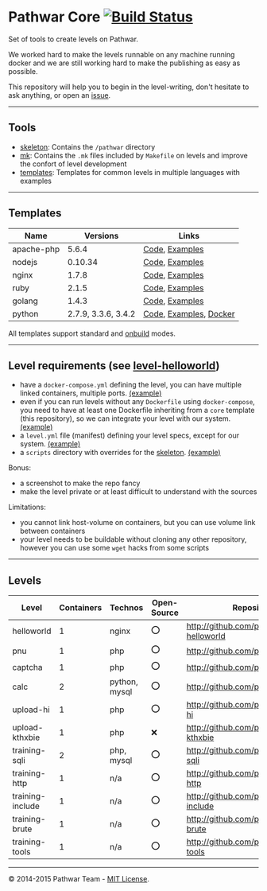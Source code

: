 Pathwar Core [![Build Status](https://travis-ci.org/pathwar/core.svg?branch=master)](https://travis-ci.org/pathwar/core)
============

Set of tools to create levels on Pathwar.

We worked hard to make the levels runnable on any machine running docker
and we are still working hard to make the publishing as easy as possible.

This repository will help you to begin in the level-writing, don't hesitate to ask anything, or open an [issue](https://github.com/pathwar/core/issues).

---

Tools
-----

- [skeleton](https://github.com/pathwar/core/tree/master/skeleton): Contains the `/pathwar` directory
- [mk](https://github.com/pathwar/core/tree/master/mk): Contains the `.mk` files included by `Makefile` on levels and improve the confort of level development
- [templates](https://github.com/pathwar/core/tree/master/templates): Templates for common levels in multiple languages with examples

---

Templates
---------

Name       | Versions            | Links
-----------|---------------------|-----------------
apache-php | 5.6.4               | [Code](templates/apache-php), [Examples](templates/apache-php/examples)
nodejs     | 0.10.34             | [Code](templates/nodejs), [Examples](templates/nodejs/examples)
nginx      | 1.7.8               | [Code](templates/nginx), [Examples](templates/nginx/examples)
ruby       | 2.1.5               | [Code](templates/ruby), [Examples](templates/ruby/examples)
golang     | 1.4.3               | [Code](templates/golang), [Examples](templates/golang/examples)
python     | 2.7.9, 3.3.6, 3.4.2 | [Code](templates/python), [Examples](templates/python/examples), [Docker](https://registry.hub.docker.com/u/pathwar/python/)

All templates support standard and [onbuild](https://docs.docker.com/reference/builder/#onbuild) modes.

---

Level requirements (see [level-helloworld](https://github.com/pathwar/level-helloworld))
------------------

- have a `docker-compose.yml` defining the level, you can have multiple linked containers, multiple ports. [(example)](https://github.com/pathwar/level-helloworld/blob/master/docker-compose.yml)
- even if you can run levels without any `Dockerfile` using `docker-compose`, you need to have at least one Dockerfile inheriting from a `core` template (this repository), so we can integrate your level with our system. [(example)](https://github.com/pathwar/level-helloworld/blob/master/level.yml)
- a `level.yml` file (manifest) defining your level specs, except for our system. [(example)](https://github.com/pathwar/level-helloworld/blob/master/level.yml)
- a `scripts` directory with overrides for the [skeleton](https://github.com/pathwar/core/tree/master/skeleton/scripts). [(example)](https://github.com/pathwar/level-helloworld/tree/master/scripts)

Bonus:

- a screenshot to make the repo fancy
- make the level private or at least difficult to understand with the sources

Limitations:

- you cannot link host-volume on containers, but you can use volume link between containers
- your level needs to be buildable without cloning any other repository, however you can use some `wget` hacks from some scripts


---

Levels
------

Level            | Containers | Technos       | Open-Source | Repository
-----------------|------------|---------------|-------------|---------------------------------------------
helloworld       | 1          | nginx         | :o:         | http://github.com/pathwar/level-helloworld
pnu              | 1          | php           | :o:         | http://github.com/pathwar/pnu
captcha          | 1          | php           | :o:         | http://github.com/pathwar/captcha
calc             | 2          | python, mysql | :o:         | http://github.com/pathwar/calc
upload-hi        | 1          | php           | :o:         | http://github.com/pathwar/upload-hi
upload-kthxbie   | 1          | php           | :x:         | http://github.com/pathwar/upload-kthxbie
training-sqli    | 2          | php, mysql    | :o:         | http://github.com/pathwar/training-sqli
training-http    | 1          | n/a           | :o:         | http://github.com/pathwar/training-http
training-include | 1          | n/a           | :o:         | http://github.com/pathwar/training-include
training-brute   | 1          | n/a           | :o:         | http://github.com/pathwar/training-brute
training-tools   | 1          | n/a           | :o:         | http://github.com/pathwar/training-tools

---

© 2014-2015 Pathwar Team - [MIT License](https://github.com/pathwar/core/blob/master/LICENSE.md).
